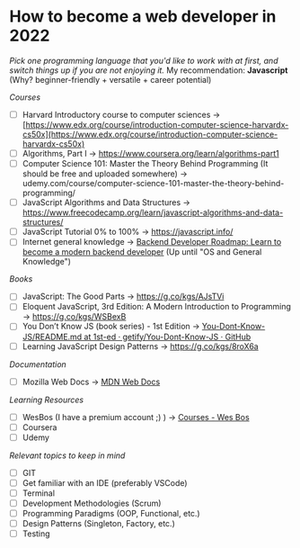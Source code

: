 # How to become a web developer in 2022

_Pick one programming language that you'd like to work with at first, and switch things up if you are not enjoying it._
My recommendation: **Javascript** (Why? beginner-friendly + versatile + career potential)

_Courses_

- [ ] Harvard Introductory course to computer sciences -> [https://www.edx.org/course/introduction-computer-science-harvardx-cs50x](https://www.edx.org/course/introduction-computer-science-harvardx-cs50x)
- [ ] Algorithms, Part I -> https://www.coursera.org/learn/algorithms-part1
- [ ] Computer Science 101: Master the Theory Behind Programming (It should be free and uploaded somewhere) -> udemy.com/course/computer-science-101-master-the-theory-behind-programming/
- [ ] JavaScript Algorithms and Data Structures -> https://www.freecodecamp.org/learn/javascript-algorithms-and-data-structures/
- [ ] JavaScript Tutorial 0% to 100% -> https://javascript.info/
- [ ] Internet general knowledge -> [Backend Developer Roadmap: Learn to become a modern backend developer](https://roadmap.sh/backend) (Up until "OS and General Knowledge")

_Books_

- [ ] JavaScript: The Good Parts -> https://g.co/kgs/AJsTVi
- [ ] Eloquent JavaScript, 3rd Edition: A Modern Introduction to Programming -> https://g.co/kgs/WSBexB
- [ ] You Don’t Know JS (book series) - 1st Edition -> [You-Dont-Know-JS/README.md at 1st-ed · getify/You-Dont-Know-JS · GitHub](https://github.com/getify/You-Dont-Know-JS/blob/1st-ed/README.md)
- [ ] Learning JavaScript Design Patterns -> https://g.co/kgs/8roX6a

_Documentation_

- [ ] Mozilla Web Docs -> [MDN Web Docs](https://developer.mozilla.org/en-US/)

_Learning Resources_

- [ ] WesBos (I have a premium account ;) ) -> [Courses - Wes Bos](https://wesbos.com/courses)
- [ ] Coursera
- [ ] Udemy

_Relevant topics to keep in mind_

- [ ] GIT
- [ ] Get familiar with an IDE (preferably VSCode)
- [ ] Terminal
- [ ] Development Methodologies (Scrum)
- [ ] Programming Paradigms (OOP, Functional, etc.)
- [ ] Design Patterns (Singleton, Factory, etc.)
- [ ] Testing
